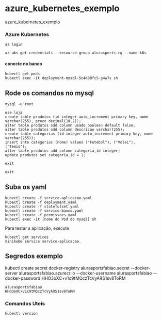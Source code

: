 # azure_kubernetes_exemplo
azure_kubernetes_exemplo

### Azure Kubernetes

    az login

    az aks get-credentials --resource-group alurasports-rg --name k8s

#### conecte no banco
    kubectl get pods    
    kubectl exec -it deployment-mysql-5c4d88fc5-g4w7s sh

## Rode os comandos no mysql




    mysql -u root

    use loja
    create table produtos (id integer auto_increment primary key, nome varchar(255), preco decimal(10,2));
    alter table produtos add column usado boolean default false;
    alter table produtos add column descricao varchar(255);
    create table categorias (id integer auto_increment primary key, nome varchar(255));
    insert into categorias (nome) values ("Futebol"), ("Volei"), ("Tenis");
    alter table produtos add column categoria_id integer;
    update produtos set categoria_id = 1;

    exit

    exit

## Suba os yaml


    kubectl create -f servico-aplicacao.yaml
    kubectl create -f deployment.yaml
    kubectl create -f statefulset.yaml
    kubectl create -f servico-banco.yaml
    kubectl create -f permissoes.yaml
    kubectl exec -it [nome do Pod do mysql] sh

Para testar a aplicação, execute 
    
    kubectl get services
    minikube service servico-aplicacao.


## Segredos exemplo

kubectl create secret docker-registry alurasportsfabiao.secret --docker-server alurasportsfabiao.azurecr.io --docker-username alurasportsfabiao --docker-password HHO3oXC+v1c9tMQczTcVyARS1sv8ToRM

    alurasportsfabiao
    HHO3oXC+v1c9tMQczTcVyARS1sv8ToRM

### Comandos Uteis
    kubectl version
    
